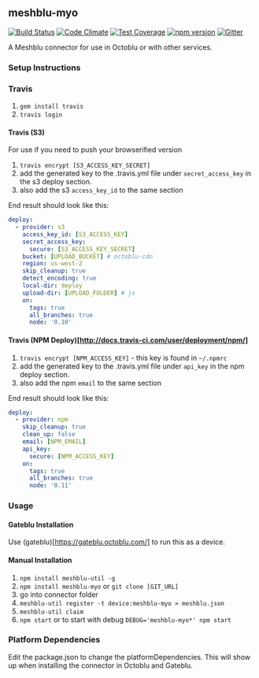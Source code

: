 ## meshblu-myo

[![Build Status](https://travis-ci.org/octoblu/meshblu-myo.svg?branch=master)](https://travis-ci.org/octoblu/meshblu-myo)
[![Code Climate](https://codeclimate.com/github/octoblu/meshblu-myo/badges/gpa.svg)](https://codeclimate.com/github/octoblu/meshblu-myo)
[![Test Coverage](https://codeclimate.com/github/octoblu/meshblu-myo/badges/coverage.svg)](https://codeclimate.com/github/octoblu/meshblu-myo)
[![npm version](https://badge.fury.io/js/meshblu-myo.svg)](http://badge.fury.io/js/meshblu-myo)
[![Gitter](https://badges.gitter.im/octoblu/help.svg)](https://gitter.im/octoblu/help)

A Meshblu connector for use in Octoblu or with other services.

### Setup Instructions

### Travis

1. `gem install travis`
1. `travis login`

#### Travis (S3)

For use if you need to push your browserified version

1. `travis encrypt [S3_ACCESS_KEY_SECRET]`
1. add the generated key to the .travis.yml file under `secret_access_key` in the s3 deploy section.
1. also add the s3 `access_key_id` to the same section

End result should look like this:

```yml
deploy:
  - provider: s3
    access_key_id: [S3_ACCESS_KEY]
    secret_access_key:
      secure: [S3_ACCESS_KEY_SECRET]
    bucket: [UPLOAD_BUCKET] # octoblu-cdn
    region: us-west-2
    skip_cleanup: true
    detect_encoding: true
    local-dir: deploy
    upload-dir: [UPLOAD_FOLDER] # js
    on:
      tags: true
      all_branches: true
      node: '0.10'
```

#### Travis (NPM Deploy)[http://docs.travis-ci.com/user/deployment/npm/]

1. `travis encrypt [NPM_ACCESS_KEY]` - this key is found in `~/.npmrc`
1. add the generated key to the .travis.yml file under `api_key` in the npm deploy section.
1. also add the npm `email` to the same section

End result should look like this:

```yml
deploy:
  - provider: npm
    skip_cleanup: true
    clean_up: false
    email: [NPM_EMAIL]
    api_key:
      secure: [NPM_ACCESS_KEY]
    on:
      tags: true
      all_branches: true
      node: '0.11'
```

### Usage

#### Gateblu Installation

Use (gateblu)[https://gateblu.octoblu.com/] to run this as a device.

#### Manual Installation

1. `npm install meshblu-util -g`
1. `npm install meshblu-myo` or `git clone [GIT_URL]`
1. go into connector folder
1. `meshblu-util register -t device:meshblu-myo > meshblu.json`
1. `meshblu-util claim`
1. `npm start` or to start with debug `DEBUG='meshblu-myo*' npm start`


### Platform Dependencies

Edit the package.json to change the platformDependencies. This will show up when installing the connector in Octoblu and Gateblu.
